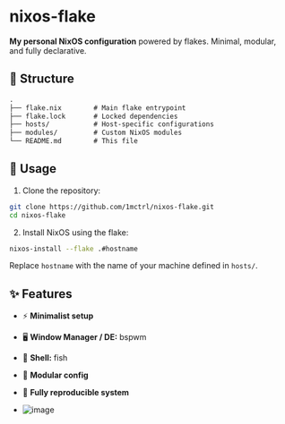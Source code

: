 
# nixos-flake

**My personal NixOS configuration** powered by flakes. Minimal, modular, and fully declarative.

## 📂 Structure

```txt
.
├── flake.nix        # Main flake entrypoint
├── flake.lock       # Locked dependencies
├── hosts/           # Host-specific configurations
├── modules/         # Custom NixOS modules
└── README.md        # This file
````

## 🚀 Usage

1. Clone the repository:

```bash
git clone https://github.com/1mctrl/nixos-flake.git
cd nixos-flake
```

2. Install NixOS using the flake:

```bash
nixos-install --flake .#hostname
```

Replace `hostname` with the name of your machine defined in `hosts/`.

## ✨ Features

* ⚡ **Minimalist setup**
* 🖥 **Window Manager / DE:** bspwm 
* 🐚 **Shell:** fish
* 🎨 **Modular config**
* 🔧 **Fully reproducible system**

* ![image](https://github.com/user-attachments/assets/994de393-41cf-4814-b819-198db4c05e34)



